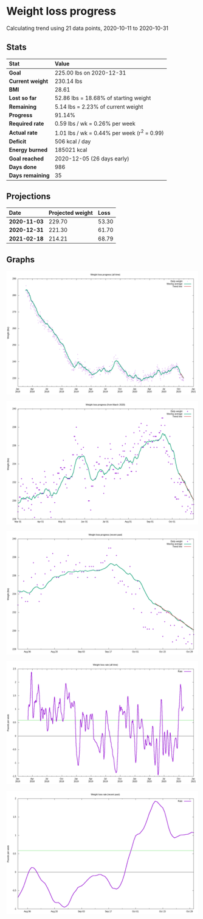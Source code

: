 # Weight loss progress

Calculating trend using 21 data points, 2020-10-11 to 2020-10-31

## Stats

Stat|Value
:-|:-
**Goal**|225.00 lbs on 2020-12-31
**Current weight**|230.14 lbs
**BMI**|28.61
**Lost so far**|52.86 lbs = 18.68% of starting weight
**Remaining**|5.14 lbs =  2.23% of current  weight
**Progress**|91.14%
**Required rate**|0.59 lbs / wk = 0.26% per week
**Actual rate**|1.01 lbs / wk = 0.44% per week  (r<sup>2</sup> = 0.99)
**Deficit**|506 kcal / day
**Energy burned**|185021 kcal
**Goal reached**|2020-12-05 (26 days early)
**Days done**|986
**Days remaining**|35

## Projections

Date|Projected weight|Loss
:-|:-|:-
**2020-11-03**|229.70|53.30
**2020-12-31**|221.30|61.70
**2021-02-18**|214.21|68.79

## Graphs

![](weight-graph-alltime.png)

![](weight-graph-covid.png)

![](weight-graph-recent.png)

![](rate-graph-alltime.png)

![](rate-graph-recent.png)
